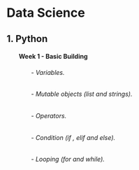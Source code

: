 # Data Science
## 1. Python
#### &emsp;&emsp;Week 1 - Basic Building 
###### &emsp;&emsp;&emsp;&emsp;- Variables.
###### &emsp;&emsp;&emsp;&emsp;- Mutable objects (list and strings).
###### &emsp;&emsp;&emsp;&emsp;- Operators.
###### &emsp;&emsp;&emsp;&emsp;- Condition (if , elif and else).
###### &emsp;&emsp;&emsp;&emsp;- Looping (for and while).
